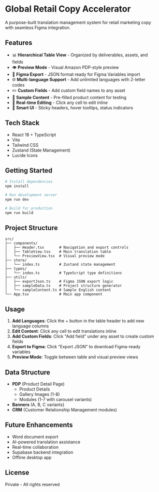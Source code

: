 # Global Retail Copy Accelerator

A purpose-built translation management system for retail marketing copy with seamless Figma integration.

## Features

- 📊 **Hierarchical Table View** - Organized by deliverables, assets, and fields
- 👁️ **Preview Mode** - Visual Amazon PDP-style preview
- 🎨 **Figma Export** - JSON format ready for Figma Variables import
- 🌐 **Multi-language Support** - Add unlimited languages with 2-letter codes
- ✏️ **Custom Fields** - Add custom field names to any asset
- 📝 **Sample Content** - Pre-filled product content for testing
- 🔄 **Real-time Editing** - Click any cell to edit inline
- 📌 **Smart UI** - Sticky headers, hover tooltips, status indicators

## Tech Stack

- React 18 + TypeScript
- Vite
- Tailwind CSS
- Zustand (State Management)
- Lucide Icons

## Getting Started

```bash
# Install dependencies
npm install

# Run development server
npm run dev

# Build for production
npm run build
```

## Project Structure

```
src/
├── components/
│   ├── Header.tsx       # Navigation and export controls
│   ├── TableView.tsx    # Main translation table
│   └── PreviewView.tsx  # Visual preview mode
├── store/
│   └── index.ts         # Zustand state management
├── types/
│   └── index.ts         # TypeScript type definitions
├── utils/
│   ├── exportJson.ts    # Figma JSON export logic
│   ├── sampleData.ts    # Project structure generator
│   └── sampleContent.ts # Sample English content
└── App.tsx              # Main app component
```

## Usage

1. **Add Languages**: Click the + button in the table header to add new language columns
2. **Edit Content**: Click any cell to edit translations inline
3. **Add Custom Fields**: Click "Add field" under any asset to create custom fields
4. **Export to Figma**: Click "Export JSON" to download Figma-ready variables
5. **Preview Mode**: Toggle between table and visual preview views

## Data Structure

- **PDP** (Product Detail Page)
  - Product Details
  - Gallery Images (1-8)
  - Modules (1-7 with carousel variants)
- **Banners** (A, B, C variants)
- **CRM** (Customer Relationship Management modules)

## Future Enhancements

- Word document export
- AI-powered translation assistance
- Real-time collaboration
- Supabase backend integration
- Offline desktop app

## License

Private - All rights reserved
